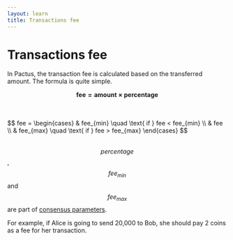 ```yaml
---
layout: learn
title: Transactions fee
---
```


# Transactions fee

In Pactus, the transaction fee is calculated based on the transferred amount. The formula is quite
simple.

$$
\mathbf{fee = amount \times  percentage }
$$

<br>
<br>
$$
fee =
\begin{cases}
 & fee_{min}  \quad \text{ if }  fee < fee_{min} \\
 & fee \\
 & fee_{max}  \quad \text{ if }  fee > fee_{max}
\end{cases}
$$
<br>
<br>

$$percentage$$, $$fee_{min}$$ and $$fee_{max}$$ are part of
[consensus parameters](../blockchain/genesis).

For example, if Alice is going to send 20,000 to Bob, she should pay 2 coins as a fee for her
transaction.
